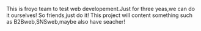 This is froyo team to test web developement.Just for three yeas,we can do it ourselves! So friends,just do it!
This project will content something such as B2Bweb,SNSweb,maybe also have seacher!

